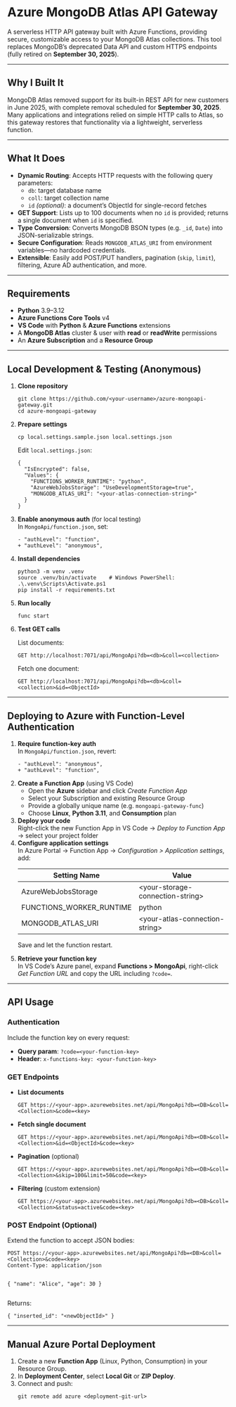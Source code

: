 <!DOCTYPE html>
<html lang="en">
<head>
  <meta charset="UTF-8">
  <meta name="viewport" content="width=device-width, initial-scale=1.0">
</head>
<body>
  <h1>Azure MongoDB Atlas API Gateway</h1>
  <p>A serverless HTTP API gateway built with Azure Functions, providing secure, customizable access to your MongoDB Atlas collections. This tool replaces MongoDB’s deprecated Data API and custom HTTPS endpoints (fully retired on <strong>September 30, 2025</strong>).</p>
  <hr>
  <h2>Why I Built It</h2>
  <p>MongoDB Atlas removed support for its built-in REST API for new customers in June 2025, with complete removal scheduled for <strong>September 30, 2025</strong>. Many applications and integrations relied on simple HTTP calls to Atlas, so this gateway restores that functionality via a lightweight, serverless function.</p>
  <hr>
  <h2>What It Does</h2>
  <ul>
    <li><strong>Dynamic Routing</strong>: Accepts HTTP requests with the following query parameters:
      <ul>
        <li><code>db</code>: target database name</li>
        <li><code>coll</code>: target collection name</li>
        <li><code>id</code> <em>(optional)</em>: a document’s ObjectId for single-record fetches</li>
      </ul>
    </li>
    <li><strong>GET Support</strong>: Lists up to 100 documents when no <code>id</code> is provided; returns a single document when <code>id</code> is specified.</li>
    <li><strong>Type Conversion</strong>: Converts MongoDB BSON types (e.g. <code>_id</code>, <code>Date</code>) into JSON-serializable strings.</li>
    <li><strong>Secure Configuration</strong>: Reads <code>MONGODB_ATLAS_URI</code> from environment variables—no hardcoded credentials.</li>
    <li><strong>Extensible</strong>: Easily add POST/PUT handlers, pagination (<code>skip</code>, <code>limit</code>), filtering, Azure AD authentication, and more.</li>
  </ul>
  <hr>
  <h2>Requirements</h2>
  <ul>
    <li><strong>Python</strong> 3.9–3.12</li>
    <li><strong>Azure Functions Core Tools</strong> v4</li>
    <li><strong>VS Code</strong> with <strong>Python</strong> &amp; <strong>Azure Functions</strong> extensions</li>
    <li>A <strong>MongoDB Atlas</strong> cluster &amp; user with <strong>read</strong> or <strong>readWrite</strong> permissions</li>
    <li>An <strong>Azure Subscription</strong> and a <strong>Resource Group</strong></li>
  </ul>
  <hr>
  <h2>Local Development &amp; Testing (Anonymous)</h2>
  <ol>
    <li><strong>Clone repository</strong>
      <pre><code>git clone https://github.com/&lt;your-username&gt;/azure-mongoapi-gateway.git
cd azure-mongoapi-gateway</code></pre>
    </li>
    <li><strong>Prepare settings</strong>
      <pre><code>cp local.settings.sample.json local.settings.json</code></pre>
      <p>Edit <code>local.settings.json</code>:</p>
      <pre><code>{
  "IsEncrypted": false,
  "Values": {
    "FUNCTIONS_WORKER_RUNTIME": "python",
    "AzureWebJobsStorage": "UseDevelopmentStorage=true",
    "MONGODB_ATLAS_URI": "&lt;your-atlas-connection-string&gt;"
  }
}</code></pre>
    </li>
    <li><strong>Enable anonymous auth</strong> (for local testing)<br>
      In <code>MongoApi/function.json</code>, set:
      <pre><code>- "authLevel": "function",
+ "authLevel": "anonymous",</code></pre>
    </li>
    <li><strong>Install dependencies</strong>
      <pre><code>python3 -m venv .venv
source .venv/bin/activate    # Windows PowerShell: .\.venv\Scripts\Activate.ps1
pip install -r requirements.txt</code></pre>
    </li>
    <li><strong>Run locally</strong>
      <pre><code>func start</code></pre>
    </li>
    <li><strong>Test GET calls</strong>
      <p>List documents:</p>
      <pre><code>GET http://localhost:7071/api/MongoApi?db=&lt;db&gt;&amp;coll=&lt;collection&gt;</code></pre>
      <p>Fetch one document:</p>
      <pre><code>GET http://localhost:7071/api/MongoApi?db=&lt;db&gt;&amp;coll=&lt;collection&gt;&amp;id=&lt;ObjectId&gt;</code></pre>
    </li>
  </ol>
  <hr>
  <h2>Deploying to Azure with Function-Level Authentication</h2>
  <ol>
    <li><strong>Require function-key auth</strong><br>
      In <code>MongoApi/function.json</code>, revert:
      <pre><code>- "authLevel": "anonymous",
+ "authLevel": "function",</code></pre>
    </li>
    <li><strong>Create a Function App</strong> (using VS Code)
      <ul>
        <li>Open the <strong>Azure</strong> sidebar and click <em>Create Function App</em></li>
        <li>Select your Subscription and existing Resource Group</li>
        <li>Provide a globally unique name (e.g. <code>mongoapi-gateway-func</code>)</li>
        <li>Choose <strong>Linux</strong>, <strong>Python 3.11</strong>, and <strong>Consumption</strong> plan</li>
      </ul>
    </li>
    <li><strong>Deploy your code</strong><br>
      Right-click the new Function App in VS Code → <em>Deploy to Function App</em> → select your project folder
    </li>
    <li><strong>Configure application settings</strong><br>
      In Azure Portal → Function App → <em>Configuration &gt; Application settings</em>, add:
      <table>
        <thead>
          <tr><th>Setting Name</th><th>Value</th></tr>
        </thead>
        <tbody>
          <tr><td>AzureWebJobsStorage</td><td>&lt;your-storage-connection-string&gt;</td></tr>
          <tr><td>FUNCTIONS_WORKER_RUNTIME</td><td>python</td></tr>
          <tr><td>MONGODB_ATLAS_URI</td><td>&lt;your-atlas-connection-string&gt;</td></tr>
        </tbody>
      </table>
      <p>Save and let the function restart.</p>
    </li>
    <li><strong>Retrieve your function key</strong><br>
      In VS Code’s Azure panel, expand <strong>Functions &gt; MongoApi</strong>, right-click <em>Get Function URL</em> and copy the URL including <code>?code=</code>.
    </li>
  </ol>
  <hr>
  <h2>API Usage</h2>
  <h3>Authentication</h3>
  <p>Include the function key on every request:</p>
  <ul>
    <li><strong>Query param</strong>: <code>?code=&lt;your-function-key&gt;</code></li>
    <li><strong>Header</strong>: <code>x-functions-key: &lt;your-function-key&gt;</code></li>
  </ul>
  <h3>GET Endpoints</h3>
  <ul>
    <li><strong>List documents</strong>
      <pre><code>GET https://&lt;your-app&gt;.azurewebsites.net/api/MongoApi?db=&lt;DB&gt;&amp;coll=&lt;Collection&gt;&amp;code=&lt;key&gt;</code></pre>
    </li>
    <li><strong>Fetch single document</strong>
      <pre><code>GET https://&lt;your-app&gt;.azurewebsites.net/api/MongoApi?db=&lt;DB&gt;&amp;coll=&lt;Collection&gt;&amp;id=&lt;ObjectId&gt;&amp;code=&lt;key&gt;</code></pre>
    </li>
    <li><strong>Pagination</strong> (optional)
      <pre><code>GET https://&lt;your-app&gt;.azurewebsites.net/api/MongoApi?db=&lt;DB&gt;&amp;coll=&lt;Collection&gt;&amp;skip=100&amp;limit=50&amp;code=&lt;key&gt;</code></pre>
    </li>
    <li><strong>Filtering</strong> (custom extension)
      <pre><code>GET https://&lt;your-app&gt;.azurewebsites.net/api/MongoApi?db=&lt;DB&gt;&amp;coll=&lt;Collection&gt;&amp;status=active&amp;code=&lt;key&gt;</code></pre>
    </li>
  </ul>
  <h3>POST Endpoint (Optional)</h3>
  <p>Extend the function to accept JSON bodies:</p>
  <pre><code>POST https://&lt;your-app&gt;.azurewebsites.net/api/MongoApi?db=&lt;DB&gt;&amp;coll=&lt;Collection&gt;&amp;code=&lt;key&gt;
Content-Type: application/json

{ "name": "Alice", "age": 30 }</code></pre>
  <p>Returns:</p>
  <pre><code>{ "inserted_id": "&lt;newObjectId&gt;" }</code></pre>
  <hr>
  <h2>Manual Azure Portal Deployment</h2>
  <ol>
    <li>Create a new <strong>Function App</strong> (Linux, Python, Consumption) in your Resource Group.</li>
    <li>In <strong>Deployment Center</strong>, select <strong>Local Git</strong> or <strong>ZIP Deploy</strong>.</li>
    <li>Connect and push:
      <pre><code>git remote add azure &lt;deployment-git-url&gt;
